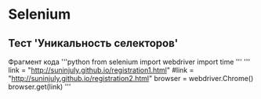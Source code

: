 # Selenium
## Тест 'Уникальность селекторов'
Фрагмент кода
'''python
from selenium import webdriver
import time
'''
'''
link = "http://suninjuly.github.io/registration1.html"
#link = "http://suninjuly.github.io/registration2.html"
browser = webdriver.Chrome()
browser.get(link)
'''
